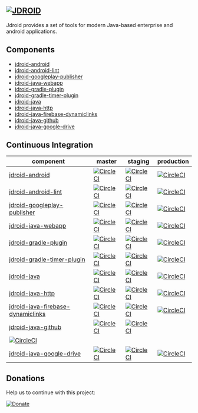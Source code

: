[![JDROID](https://jdroidtools.com/images/logoDark.png)](http://jdroidtools.com/)
-----------

Jdroid provides a set of tools for modern Java-based enterprise and android applications.

Components
-----------

* [jdroid-android](https://github.com/maxirosson/jdroid-android)
* [jdroid-android-lint](https://github.com/maxirosson/jdroid-android-lint)
* [jdroid-googleplay-publisher](https://github.com/maxirosson/jdroid-googleplay-publisher)
* [jdroid-java-webapp](https://github.com/maxirosson/jdroid-java-webapp)
* [jdroid-gradle-plugin](https://github.com/maxirosson/jdroid-gradle-plugin)
* [jdroid-gradle-timer-plugin](https://github.com/maxirosson/jdroid-gradle-timer-plugin)
* [jdroid-java](https://github.com/maxirosson/jdroid-java)
* [jdroid-java-http](https://github.com/maxirosson/jdroid-java-http)
* [jdroid-java-firebase-dynamiclinks](https://github.com/maxirosson/jdroid-java-firebase-dynamiclinks)
* [jdroid-java-github](https://github.com/maxirosson/jdroid-java-github)
* [jdroid-java-google-drive](https://github.com/maxirosson/jdroid-java-google-drive)

Continuous Integration
-----------

|component|master|staging|production|
| ------------- | ------------- | ------------- | ------------- |
|[jdroid-android](https://github.com/maxirosson/jdroid-android)|[![CircleCI](https://circleci.com/gh/maxirosson/jdroid-android/tree/master.svg?style=svg)](https://circleci.com/gh/maxirosson/jdroid-android/tree/master)|[![CircleCI](https://circleci.com/gh/maxirosson/jdroid-android/tree/staging.svg?style=svg)](https://circleci.com/gh/maxirosson/jdroid-android/tree/staging)|[![CircleCI](https://circleci.com/gh/maxirosson/jdroid-android/tree/production.svg?style=svg)](https://circleci.com/gh/maxirosson/jdroid-android/tree/production)
|[jdroid-android-lint](https://github.com/maxirosson/jdroid-android-lint)|[![CircleCI](https://circleci.com/gh/maxirosson/jdroid-android-lint/tree/master.svg?style=svg)](https://circleci.com/gh/maxirosson/jdroid-android-lint/tree/master)|[![CircleCI](https://circleci.com/gh/maxirosson/jdroid-android-lint/tree/staging.svg?style=svg)](https://circleci.com/gh/maxirosson/jdroid-android-lint/tree/staging)|[![CircleCI](https://circleci.com/gh/maxirosson/jdroid-android-lint/tree/production.svg?style=svg)](https://circleci.com/gh/maxirosson/jdroid-android-lint/tree/production)
|[jdroid-googleplay-publisher](https://github.com/maxirosson/jdroid-googleplay-publisher)|[![CircleCI](https://circleci.com/gh/maxirosson/jdroid-googleplay-publisher/tree/master.svg?style=svg)](https://circleci.com/gh/maxirosson/jdroid-googleplay-publisher/tree/master)|[![CircleCI](https://circleci.com/gh/maxirosson/jdroid-googleplay-publisher/tree/staging.svg?style=svg)](https://circleci.com/gh/maxirosson/jdroid-googleplay-publisher/tree/staging)|[![CircleCI](https://circleci.com/gh/maxirosson/jdroid-googleplay-publisher/tree/production.svg?style=svg)](https://circleci.com/gh/maxirosson/jdroid-googleplay-publisher/tree/production)
|[jdroid-java-webapp](https://github.com/maxirosson/jdroid-java-webapp)|[![CircleCI](https://circleci.com/gh/maxirosson/jdroid-java-webapp/tree/master.svg?style=svg)](https://circleci.com/gh/maxirosson/jdroid-java-webapp/tree/master)|[![CircleCI](https://circleci.com/gh/maxirosson/jdroid-java-webapp/tree/staging.svg?style=svg)](https://circleci.com/gh/maxirosson/jdroid-java-webapp/tree/staging)|[![CircleCI](https://circleci.com/gh/maxirosson/jdroid-java-webapp/tree/production.svg?style=svg)](https://circleci.com/gh/maxirosson/jdroid-java-webapp/tree/production)
|[jdroid-gradle-plugin](https://github.com/maxirosson/jdroid-gradle-plugin)|[![CircleCI](https://circleci.com/gh/maxirosson/jdroid-gradle-plugin/tree/master.svg?style=svg)](https://circleci.com/gh/maxirosson/jdroid-gradle-plugin/tree/master)|[![CircleCI](https://circleci.com/gh/maxirosson/jdroid-gradle-plugin/tree/staging.svg?style=svg)](https://circleci.com/gh/maxirosson/jdroid-gradle-plugin/tree/staging)|[![CircleCI](https://circleci.com/gh/maxirosson/jdroid-gradle-plugin/tree/production.svg?style=svg)](https://circleci.com/gh/maxirosson/jdroid-gradle-plugin/tree/production)
|[jdroid-gradle-timer-plugin](https://github.com/maxirosson/jdroid-gradle-timer-plugin)|[![CircleCI](https://circleci.com/gh/maxirosson/jdroid-gradle-timer-plugin/tree/master.svg?style=svg)](https://circleci.com/gh/maxirosson/jdroid-gradle-timer-plugin/tree/master)|[![CircleCI](https://circleci.com/gh/maxirosson/jdroid-gradle-timer-plugin/tree/staging.svg?style=svg)](https://circleci.com/gh/maxirosson/jdroid-gradle-timer-plugin/tree/staging)|[![CircleCI](https://circleci.com/gh/maxirosson/jdroid-gradle-timer-plugin/tree/production.svg?style=svg)](https://circleci.com/gh/maxirosson/jdroid-gradle-timer-plugin/tree/production)
|[jdroid-java](https://github.com/maxirosson/jdroid-java)|[![CircleCI](https://circleci.com/gh/maxirosson/jdroid-java/tree/master.svg?style=svg)](https://circleci.com/gh/maxirosson/jdroid-java/tree/master)|[![CircleCI](https://circleci.com/gh/maxirosson/jdroid-java/tree/staging.svg?style=svg)](https://circleci.com/gh/maxirosson/jdroid-java/tree/staging)|[![CircleCI](https://circleci.com/gh/maxirosson/jdroid-java/tree/production.svg?style=svg)](https://circleci.com/gh/maxirosson/jdroid-java/tree/production)
|[jdroid-java-http](https://github.com/maxirosson/jdroid-java-http)|[![CircleCI](https://circleci.com/gh/maxirosson/jdroid-java-http/tree/master.svg?style=svg)](https://circleci.com/gh/maxirosson/jdroid-java-http/tree/master)|[![CircleCI](https://circleci.com/gh/maxirosson/jdroid-java-http/tree/staging.svg?style=svg)](https://circleci.com/gh/maxirosson/jdroid-java-http/tree/staging)|[![CircleCI](https://circleci.com/gh/maxirosson/jdroid-java-http/tree/production.svg?style=svg)](https://circleci.com/gh/maxirosson/jdroid-java-http/tree/production)
|[jdroid-java-firebase-dynamiclinks](https://github.com/maxirosson/jdroid-java-firebase-dynamiclinks)|[![CircleCI](https://circleci.com/gh/maxirosson/jdroid-java-firebase-dynamiclinks/tree/master.svg?style=svg)](https://circleci.com/gh/maxirosson/jdroid-java-firebase-dynamiclinks/tree/master)|[![CircleCI](https://circleci.com/gh/maxirosson/jdroid-java-firebase-dynamiclinks/tree/staging.svg?style=svg)](https://circleci.com/gh/maxirosson/jdroid-java-firebase-dynamiclinks/tree/staging)|[![CircleCI](https://circleci.com/gh/maxirosson/jdroid-java-firebase-dynamiclinks/tree/production.svg?style=svg)](https://circleci.com/gh/maxirosson/jdroid-java-firebase-dynamiclinks/tree/production)
|[jdroid-java-github](https://github.com/maxirosson/jdroid-java-github)|[![CircleCI](https://circleci.com/gh/maxirosson/jdroid-java-github/tree/master.svg?style=svg)](https://circleci.com/gh/maxirosson/jdroid-java-github/tree/master)|[![CircleCI](https://circleci.com/gh/maxirosson/jdroid-java-github/tree/staging.svg?style=svg)](https://circleci.com/gh/maxirosson/jdroid-java-github/tree/staging)
|[![CircleCI](https://circleci.com/gh/maxirosson/jdroid-java-github/tree/production.svg?style=svg)](https://circleci.com/gh/maxirosson/jdroid-java-github/tree/production)
|[jdroid-java-google-drive](https://github.com/maxirosson/jdroid-java-google-drive)|[![CircleCI](https://circleci.com/gh/maxirosson/jdroid-java-google-drive/tree/master.svg?style=svg)](https://circleci.com/gh/maxirosson/jdroid-java-google-drive/tree/master)|[![CircleCI](https://circleci.com/gh/maxirosson/jdroid-java-google-drive/tree/staging.svg?style=svg)](https://circleci.com/gh/maxirosson/jdroid-java-google-drive/tree/staging)|[![CircleCI](https://circleci.com/gh/maxirosson/jdroid-java-google-drive/tree/production.svg?style=svg)](https://circleci.com/gh/maxirosson/jdroid-java-google-drive/tree/production)

## Donations
Help us to continue with this project:

[![Donate](https://www.paypalobjects.com/en_US/i/btn/btn_donate_LG.gif)](https://www.paypal.com/cgi-bin/webscr?cmd=_s-xclick&hosted_button_id=2UEBTRTSCYA9L)

